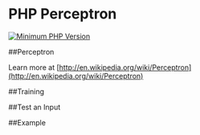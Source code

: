 PHP Perceptron
==========

[![Minimum PHP Version](https://img.shields.io/badge/php-%3E%3D%207.0-8892BF.svg)](https://php.net/)

##Perceptron

Learn more at [http://en.wikipedia.org/wiki/Perceptron](http://en.wikipedia.org/wiki/Perceptron)

##Training


##Test an Input


##Example